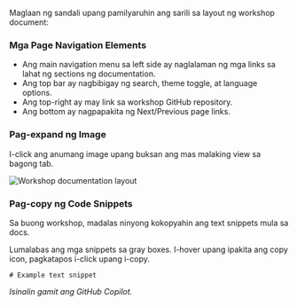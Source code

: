 Maglaan ng sandali upang pamilyaruhin ang sarili sa layout ng workshop document:

### Mga Page Navigation Elements

- Ang main navigation menu sa left side ay naglalaman ng mga links sa lahat ng sections ng documentation.
- Ang top bar ay nagbibigay ng search, theme toggle, at language options.
- Ang top-right ay may link sa workshop GitHub repository.
- Ang bottom ay nagpapakita ng Next/Previous page links.

### Pag-expand ng Image

I-click ang anumang image upang buksan ang mas malaking view sa bagong tab.

![Workshop documentation layout](media/document-layout.png)

### Pag-copy ng Code Snippets

Sa buong workshop, madalas ninyong kokopyahin ang text snippets mula sa docs. 

Lumalabas ang mga snippets sa gray boxes. I-hover upang ipakita ang copy icon, pagkatapos i-click upang i-copy.

```text
# Example text snippet
```

*Isinalin gamit ang GitHub Copilot.*
